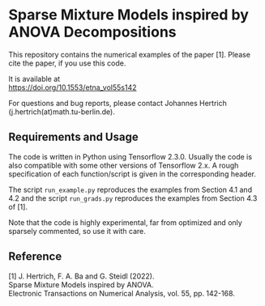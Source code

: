 # Sparse Mixture Models inspired by ANOVA Decompositions

This repository contains the numerical examples of the paper [1]. Please cite the paper, if you use this code.

It is available at  
https://doi.org/10.1553/etna_vol55s142

For questions and bug reports, please contact Johannes Hertrich (j.hertrich(at)math.tu-berlin.de).

## Requirements and Usage

The code is written in Python using Tensorflow 2.3.0.
Usually the code is also compatible with some other versions of Tensorflow 2.x.
A rough specification of each function/script is given in the corresponding header.

The script `run_example.py` reproduces the examples from Section 4.1 and 4.2 and the script 
`run_grads.py` reproduces the examples from Section 4.3 of [1].

Note that the code is highly experimental, far from optimized and only sparsely commented, so use it with care.

## Reference

[1] J. Hertrich, F. A. Ba and G. Steidl (2022).  
Sparse Mixture Models inspired by ANOVA.  
Electronic Transactions on Numerical Analysis, vol. 55, pp. 142-168.
